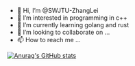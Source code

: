 - 👋 Hi, I’m @SWJTU-ZhangLei
- 👀 I’m interested in programming in c++
- 🌱 I’m currently learning golang and rust
- 💞️ I’m looking to collaborate on ...
- 📫 How to reach me ...

<!---
SWJTU-ZhangLei/SWJTU-ZhangLei is a ✨ special ✨ repository because its `README.md` (this file) appears on your GitHub profile.
You can click the Preview link to take a look at your changes.
--->
[![Anurag's GitHub stats](https://github-readme-stats.vercel.app/api?username=SWJTU-ZhangLei)](https://github.com/anuraghazra/github-readme-stats)
